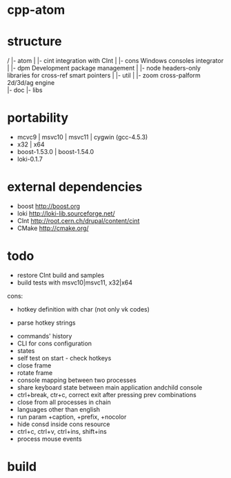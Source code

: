cpp-atom
========

structure
========
 /
 |- atom
 |  |- cint   integration with CInt
 |  |- cons   Windows consoles integrator
 |  |- dpm    Development package management
 |  |- node   headers-only libraries for cross-ref smart pointers
 |  |- util
 |  |- zoom   cross-palform 2d/3d/ag engine  
 |- doc
 |- libs

portability
========
* mcvc9 | msvc10 | msvc11 | cygwin (gcc-4.5.3)
* x32 | x64
* boost-1.53.0 | boost-1.54.0
* loki-0.1.7 

external dependencies
========
* boost 	http://boost.org
* loki		http://loki-lib.sourceforge.net/
* CInt		http://root.cern.ch/drupal/content/cint
* CMake     http://cmake.org/

todo
========
- restore CInt build and samples
- build tests with msvc10|msvc11, x32|x64

cons:
- hotkey definition with char (not only vk codes)
+ parse hotkey strings
- commands' history
- CLI for cons configuration
- states
- self test on start - check hotkeys
- close frame
- rotate frame
- console mapping between two processes
- share keyboard state between main application andchild console
- ctrl+break, ctr+c, correct exit after pressing prev combinations
- close from all processes in chain
- languages other than english
- run param +caption, +prefix, +nocolor
- hide consd inside cons resource
- ctrl+c, ctrl+v, ctrl+ins, shift+ins
- process mouse events


build
========
